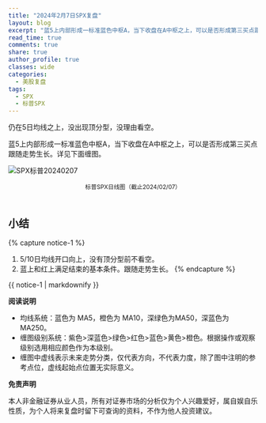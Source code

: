 ```yaml
---
title: "2024年2月7日SPX复盘"
layout: blog
excerpt: "蓝5上内部形成一标准蓝色中枢A，当下收盘在A中枢之上，可以是否形成第三买点跟随走势生长。"
read_time: true
comments: true
share: true
author_profile: true
classes: wide
categories:
  - 美股复盘
tags:
  - SPX
  - 标普SPX
---
```

仍在5日均线之上，没出现顶分型，没理由看空。

蓝5上内部形成一标准蓝色中枢A，当下收盘在A中枢之上，可以是否形成第三买点跟随走势生长。详见下面缠图。

![SPX标普20240207](/assets/images/2024/2024-02-07-SPX.png)
<small><center>标普SPX日线图（截止2024/02/07）</center></small>　

## 小结
{% capture notice-1 %}
1. 5/10日均线开口向上，没有顶分型前不看空。
2.  蓝上和红上满足结束的基本条件。跟随走势生长。
{% endcapture %}
<div class="notice--info">{{ notice-1 | markdownify }}</div>

**阅读说明**

* 均线系统：蓝色为 MA5，橙色为 MA10，深绿色为MA50，深蓝色为MA250。
* 缠图级别系统：紫色>深蓝色>绿色>红色>蓝色>黄色>橙色。根据操作或观察级别选用相应颜色作为本级别。
* 缠图中虚线表示未来走势分类，仅代表方向，不代表力度，除了图中注明的参考点位，虚线起始点位置无实际意义。

**免责声明** 

本人非金融证券从业人员，所有对证券市场的分析仅为个人兴趣爱好，属自娱自乐性质，为个人将来复盘时留下可查询的资料，不作为他人投资建议。

